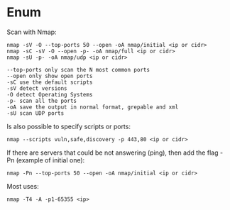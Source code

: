 # Enum

Scan with Nmap:
```
nmap -sV -O --top-ports 50 --open -oA nmap/initial <ip or cidr>
nmap -sC -sV -O --open -p- -oA nmap/full <ip or cidr>
nmap -sU -p- -oA nmap/udp <ip or cidr>

--top-ports only scan the N most common ports
--open only show open ports
-sC use the default scripts
-sV detect versions
-O detect Operating Systems
-p- scan all the ports
-oA save the output in normal format, grepable and xml
-sU scan UDP ports
```
Is also possible to specify scripts or ports:
```
nmap --scripts vuln,safe,discovery -p 443,80 <ip or cidr>
```
If there are servers that could be not answering (ping), then add the flag -Pn (example of initial one):
```
nmap -Pn --top-ports 50 --open -oA nmap/initial <ip or cidr>
```
Most uses:
```
nmap -T4 -A -p1-65355 <ip>
```

